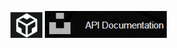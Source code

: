 
[![](https://raw.githubusercontent.com/cshgjy/images/master/other/20190817180526.png ':size=30px 【codesandbox/github账号登录】在线编辑网页及分享，包括手机，速度快、体验好')](https://codesandbox.io/)
[![](https://raw.githubusercontent.com/cshgjy/images/master/other/20190817213127.png ':size=100px 高清大图轮播提取网')](https://source.unsplash.com/)


